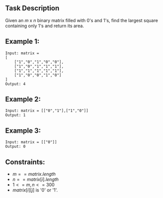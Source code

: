 ## Task Description
Given an $m$ x $n$ binary matrix filled with 0's and 1's, find the largest square containing only 1's and return its area.

## Example 1:

```
Input: matrix = 
[  
    ["1","0","1","0","0"],  
    ["1","0","1","1","1"],  
    ["1","1","1","1","1"],  
    ["1","0","0","1","0"]  
]
Output: 4
```
## Example 2:


```
Input: matrix = [["0","1"],["1","0"]]
Output: 1
```
## Example 3:
```
Input: matrix = [["0"]]
Output: 0
```

## Constraints:

- $m == matrix.length$
- $n == matrix[i].length$
- $1 <= m, n <= 300$
- $matrix[i][j]$ is '0' or '1'.
